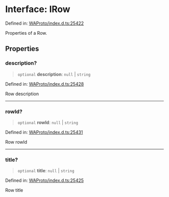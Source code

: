 # Interface: IRow

Defined in: [WAProto/index.d.ts:25422](https://github.com/WhiskeySockets/Baileys/blob/2fdabb7f387029b680a2c5e056c7022c25b0f110/WAProto/index.d.ts#L25422)

Properties of a Row.

## Properties

### description?

> `optional` **description**: `null` \| `string`

Defined in: [WAProto/index.d.ts:25428](https://github.com/WhiskeySockets/Baileys/blob/2fdabb7f387029b680a2c5e056c7022c25b0f110/WAProto/index.d.ts#L25428)

Row description

***

### rowId?

> `optional` **rowId**: `null` \| `string`

Defined in: [WAProto/index.d.ts:25431](https://github.com/WhiskeySockets/Baileys/blob/2fdabb7f387029b680a2c5e056c7022c25b0f110/WAProto/index.d.ts#L25431)

Row rowId

***

### title?

> `optional` **title**: `null` \| `string`

Defined in: [WAProto/index.d.ts:25425](https://github.com/WhiskeySockets/Baileys/blob/2fdabb7f387029b680a2c5e056c7022c25b0f110/WAProto/index.d.ts#L25425)

Row title
